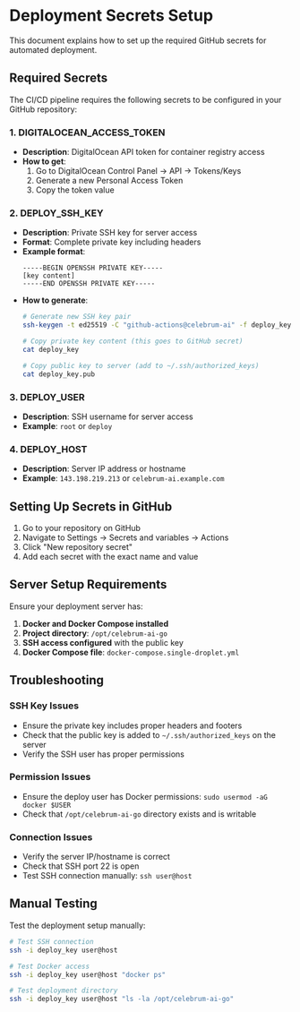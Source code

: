 # Deployment Secrets Setup

This document explains how to set up the required GitHub secrets for automated deployment.

## Required Secrets

The CI/CD pipeline requires the following secrets to be configured in your GitHub repository:

### 1. DIGITALOCEAN_ACCESS_TOKEN
- **Description**: DigitalOcean API token for container registry access
- **How to get**: 
  1. Go to DigitalOcean Control Panel → API → Tokens/Keys
  2. Generate a new Personal Access Token
  3. Copy the token value

### 2. DEPLOY_SSH_KEY
- **Description**: Private SSH key for server access
- **Format**: Complete private key including headers
- **Example format**:
  ```
  -----BEGIN OPENSSH PRIVATE KEY-----
  [key content]
  -----END OPENSSH PRIVATE KEY-----
  ```
- **How to generate**:
  ```bash
  # Generate new SSH key pair
  ssh-keygen -t ed25519 -C "github-actions@celebrum-ai" -f deploy_key
  
  # Copy private key content (this goes to GitHub secret)
  cat deploy_key
  
  # Copy public key to server (add to ~/.ssh/authorized_keys)
  cat deploy_key.pub
  ```

### 3. DEPLOY_USER
- **Description**: SSH username for server access
- **Example**: `root` or `deploy`

### 4. DEPLOY_HOST
- **Description**: Server IP address or hostname
- **Example**: `143.198.219.213` or `celebrum-ai.example.com`

## Setting Up Secrets in GitHub

1. Go to your repository on GitHub
2. Navigate to Settings → Secrets and variables → Actions
3. Click "New repository secret"
4. Add each secret with the exact name and value

## Server Setup Requirements

Ensure your deployment server has:

1. **Docker and Docker Compose installed**
2. **Project directory**: `/opt/celebrum-ai-go`
3. **SSH access configured** with the public key
4. **Docker Compose file**: `docker-compose.single-droplet.yml`

## Troubleshooting

### SSH Key Issues
- Ensure the private key includes proper headers and footers
- Check that the public key is added to `~/.ssh/authorized_keys` on the server
- Verify the SSH user has proper permissions

### Permission Issues
- Ensure the deploy user has Docker permissions: `sudo usermod -aG docker $USER`
- Check that `/opt/celebrum-ai-go` directory exists and is writable

### Connection Issues
- Verify the server IP/hostname is correct
- Check that SSH port 22 is open
- Test SSH connection manually: `ssh user@host`

## Manual Testing

Test the deployment setup manually:

```bash
# Test SSH connection
ssh -i deploy_key user@host

# Test Docker access
ssh -i deploy_key user@host "docker ps"

# Test deployment directory
ssh -i deploy_key user@host "ls -la /opt/celebrum-ai-go"
```